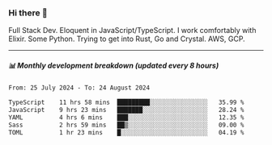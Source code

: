 ### Hi there 👋

Full Stack Dev. Eloquent in JavaScript/TypeScript. I work comfortably with Elixir. Some Python. Trying to get into Rust, Go and Crystal. AWS, GCP.

***

##### 📊 Monthly development breakdown (updated every 8 hours)

<!--START_SECTION:waka-->

```txt
From: 25 July 2024 - To: 24 August 2024

TypeScript    11 hrs 58 mins  █████████░░░░░░░░░░░░░░░░   35.99 %
JavaScript    9 hrs 23 mins   ███████░░░░░░░░░░░░░░░░░░   28.24 %
YAML          4 hrs 6 mins    ███░░░░░░░░░░░░░░░░░░░░░░   12.35 %
Sass          2 hrs 59 mins   ██▒░░░░░░░░░░░░░░░░░░░░░░   09.00 %
TOML          1 hr 23 mins    █░░░░░░░░░░░░░░░░░░░░░░░░   04.19 %
```

<!--END_SECTION:waka-->
